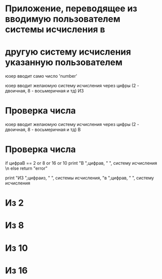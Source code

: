 # Приложение, переводящее из вводимую пользователем системы исчисления в 
# другую систему исчисления указанную пользователем

юзер вводит само число 'number'

юзер вводит желаюмую систему исчисления через цифры (2 - двоичная, 8 - восьмеричная и тд) ИЗ

# Проверка числа 

юзер вводит желаюмую систему исчисления через цифры (2 - двоичная, 8 - восьмеричная и тд) В

# Проверка числа 
if цифраВ == 2 or 8  or 16 or 10
print "В ",цифрав, " ", систему исчисления \n
else 
return "error"

print "ИЗ ",цифраиз, " ", системы исчисления, "в ",цифрав, " ", систему исчисления

# Из 2

# Из 8

# Из 10

# Из 16